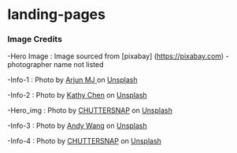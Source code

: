 # landing-pages

### Image Credits
-Hero Image : Image sourced from [pixabay] (https://pixabay.com) - photographer name not listed

-Info-1 : Photo by <a href="https://unsplash.com/@arjun_mj?utm_content=creditCopyText&utm_medium=referral&utm_source=unsplash">Arjun MJ </a>  on <a href="https://unsplash.com/photos/a-table-topped-with-lots-of-cakes-and-cupcakes-UEeiZeKFlks?utm_content=creditCopyText&utm_medium=referral&utm_source=unsplash">Unsplash</a>

 -Info-2 : Photo by <a href="https://unsplash.com/@kathycc?utm_content=creditCopyText&utm_medium=referral&utm_source=unsplash">Kathy Chen</a> on <a href="https://unsplash.com/photos/people-watching-concert-during-night-time-E2vA_AMubQ0?utm_content=creditCopyText&utm_medium=referral&utm_source=unsplash">Unsplash</a>

-Hero_img : Photo by <a href="https://unsplash.com/@chuttersnap?utm_content=creditCopyText&utm_medium=referral&utm_source=unsplash">CHUTTERSNAP</a> on <a href="https://unsplash.com/photos/white-ceramic-dinnerware-set-aEnH4hJ_Mrs?utm_content=creditCopyText&utm_medium=referral&utm_source=unsplash">Unsplash</a>

-Info-3 : Photo by <a href="https://unsplash.com/@space_launch_system?utm_content=creditCopyText&utm_medium=referral&utm_source=unsplash">Andy Wang</a> on <a href="https://unsplash.com/photos/a-group-of-people-sitting-at-tables-2_H1OekuzpY?utm_content=creditCopyText&utm_medium=referral&utm_source=unsplash">Unsplash</a>

-Info-4 : Photo by <a href="https://unsplash.com/@chuttersnap?utm_content=creditCopyText&utm_medium=referral&utm_source=unsplash">CHUTTERSNAP</a> on <a href="https://unsplash.com/photos/photo-of-empty-room-with-projector-screen-Q_KdjKxntH8?utm_content=creditCopyText&utm_medium=referral&utm_source=unsplash">Unsplash</a>
      